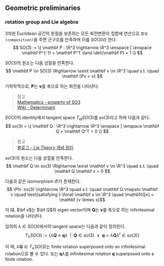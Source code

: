 ## Geometric preliminaries
### rotation group and Lie algebra
3차원 Euclidean 공간의 원점을 보존하는 모든 회전변환의 집합에 연산으로 `합성(composition)`을 주면 군구조를 만족하며 이를 $SO(3)$라 한다.
$$ SO(3) := \{ \mathbf P : \R^3 \rightarrow \R^3 \enspace | \enspace \mathbf P^{-1} = \mathbf P^T \land \det(\mathbf P) = 1 \} $$

$SO(3)$의 원소는 다음 성질을 만족한다.
$$ \mathbf P \in SO(3) \Rightarrow \exist \mathbf v \in \R^3 \quad s.t. \quad \mathbf {Pv = v} $$

기하학적으로, $\mathbf P$는 $\mathbf v$를 축으로 하는 회전을 나타낸다.

> 참고  
> [Mathematics - property of SO3](https://math.stackexchange.com/questions/1127388/property-of-so3)  
> [Wiki - Determinant](https://en.wikipedia.org/wiki/Determinant)  

$SO(3)$의 identity에서 tangent space $T_{id}SO(3)$를 $so(3)$라고 하며 다음과 같다.
$$ so(3) = \{ \mathbf Q : \R^3 \rightarrow \R^3 \enspace | \enspace \mathbf Q + \mathbf Q^T = 0  \} $$

> 참고  
> [블로그 - Lie Theory 개념 정리](https://alida.tistory.com/9#ref6)  

$so(3)$의 원소는 다음 성질을 만족한다.
$$ \mathbf Q \in so(3) \Rightarrow \exist \mathbf v \in \R^3 \quad s.t. \quad \mathbf Q \mathbf v = 0 $$ 

다음과 같은 isomorphism $\Phi$가 존재한다.
$$ \Phi :so(3) \rightarrow \R^3 \quad s.t. \quad \mathbf Q \mapsto \mathbf v \quad \text{satisfying } \forall \mathbf x \in \R^3  \quad \mathbf{Qx} = \mathbf {v \times x}$$

이 떄, $\bf v$는 $\bf Q$의 eigen vector이며 $\mathbf Q$는  $\mathbf v$를 축으로 하는 infinitesimal rotation을 나타낸다.

임의의 $\lambda \in SO(3)$에서의 tangent space는 다음과 같이 정의된다.
$$ T_\lambda SO(3) := \{ \lambda \mathbf Q \equiv \mathbf q\lambda \enspace | \enspace \mathbf Q \in so(3) \enspace \lor \enspace \mathbf q = \lambda \mathbf Q \lambda^t \in so(3) \} $$

이 때, $\lambda \mathbf Q \in T_\lambda SO(3)$는 finite rotation superposed onto an infinitesimal rotation으로 볼 수 있다. 또는 $\mathbf q \lambda$를 infinitesimal rotation $\mathbf q$ superposed onto a finite rotation.

